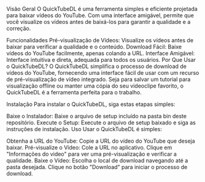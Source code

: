 Visão Geral
O QuickTubeDL é uma ferramenta simples e eficiente projetada para baixar vídeos do YouTube. Com uma interface amigável, permite que você visualize os vídeos antes de baixá-los para garantir a qualidade e a correção.

Funcionalidades
Pré-visualização de Vídeos: Visualize os vídeos antes de baixar para verificar a qualidade e o conteúdo.
Download Fácil: Baixe vídeos do YouTube facilmente, apenas colando a URL.
Interface Amigável: Interface intuitiva e direta, adequada para todos os usuários.
Por Que Usar o QuickTubeDL?
O QuickTubeDL simplifica o processo de download de vídeos do YouTube, fornecendo uma interface fácil de usar com um recurso de pré-visualização de vídeo integrado. Seja para salvar um tutorial para visualização offline ou manter uma cópia do seu videoclipe favorito, o QuickTubeDL é a ferramenta perfeita para o trabalho.

Instalação
Para instalar o QuickTubeDL, siga estas etapas simples:

Baixe o Instalador: Baixe o arquivo de setup incluído na pasta bin deste repositório.
Execute o Setup: Execute o arquivo de setup baixado e siga as instruções de instalação.
Uso
Usar o QuickTubeDL é simples:

Obtenha a URL do YouTube: Copie a URL do vídeo do YouTube que deseja baixar.
Pré-visualize o Vídeo:
Cole a URL no aplicativo.
Clique em "Informações do video" para ver uma pré-visualização e verificar a qualidade.
Baixe o Vídeo:
Escolha o local de download navegando até a pasta desejada.
Clique no botão "Download" para iniciar o processo de download.
